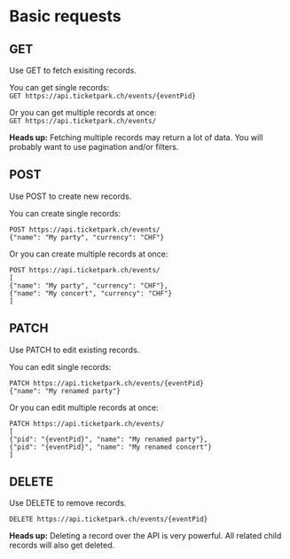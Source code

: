 # Basic requests

## GET
Use GET to fetch exisiting records.

You can get single records:<br>
`GET https://api.ticketpark.ch/events/{eventPid}`

Or you can get multiple records at once:<br>
`GET https://api.ticketpark.ch/events/`

**Heads up:**  Fetching multiple records may return a lot of data. You will probably want to use pagination and/or filters.

## POST
Use POST to create new records.

You can create single records:

```
POST https://api.ticketpark.ch/events/
{"name": "My party", "currency": "CHF"}
```

Or you can create multiple records at once:

```
POST https://api.ticketpark.ch/events/
[
{"name": "My party", "currency": "CHF"},
{"name": "My concert", "currency": "CHF"}
]
```

## PATCH
Use PATCH to edit existing records.

You can edit single records:

```
PATCH https://api.ticketpark.ch/events/{eventPid}
{"name": "My renamed party"}
```

Or you can edit multiple records at once:

```
PATCH https://api.ticketpark.ch/events/
[
{"pid": "{eventPid}", "name": "My renamed party"},
{"pid": "{eventPid}", "name": "My renamed concert"}
]
```

## DELETE
Use DELETE to remove records.

`DELETE https://api.ticketpark.ch/events/{eventPid}`

**Heads up:** Deleting a record over the API is very powerful. All related child records will also get deleted.